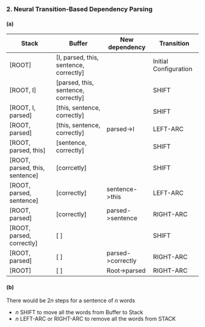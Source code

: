 ### 2. Neural Transition-Based Dependency Parsing
#### (a)
<font size="2">

| Stack  |  Buffer  |  New dependency  | Transition |
| --- | --- | --- | --- |
| [ROOT] | [I, parsed, this, sentence, correctly] | | Initial Configuration |
| [ROOT, I] | [parsed, this, sentence, correctly] | | SHIFT |
| [ROOT, I, parsed] | [this, sentence, correctly] | | SHIFT |
| [ROOT, parsed] | [this, sentence, correctly] | parsed->I | LEFT-ARC |
| [ROOT, parsed, this] | [sentence, correctly] | | SHIFT |
| [ROOT, parsed, this, sentence] | [corrcetly] | | SHIFT |
| [ROOT, parsed, sentence] | [correctly] | sentence->this | LEFT-ARC |
| [ROOT, parsed] | [correctly] | parsed->sentence | RIGHT-ARC |
| [ROOT, parsed, correctly] | [ ] | | SHIFT |
| [ROOT, parsed] | [ ] | parsed->correctly | RIGHT-ARC |
| [ROOT] | [ ] | Root->parsed | RIGHT-ARC |

</font>

#### (b)
There would be 2*n* steps for a sentence of *n* words
- *n* SHIFT to move all the words from Buffer to Stack
- *n* LEFT-ARC or RIGHT-ARC to remove all the words from STACK

